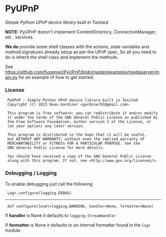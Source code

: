 PyUPnP
======
*Simple Python UPnP device library built in Twisted*

**NOTE:** PyUPnP doesn't implement ContentDirectory, ConnectionManager, etc.. services.

**We do** provide some shell classes with the actions, state variables and method signatures
already setup as per the UPnP spec, So all you need to do is inherit the shell class and
implement the methods.

See https://github.com/fuzeman/PyUPnP/blob/master/examples/mediaserver/main.py
for an example of how to get started.

### License ###

     PyUPnP - Simple Python UPnP device library built in Twisted
     Copyright (C) 2013 Dean Gardiner <gardiner91@gmail.com>
     
     This program is free software: you can redistribute it and/or modify
     it under the terms of the GNU General Public License as published by
     the Free Software Foundation, either version 3 of the License, or
     (at your option) any later version.
     
     This program is distributed in the hope that it will be useful,
     but WITHOUT ANY WARRANTY; without even the implied warranty of
     MERCHANTABILITY or FITNESS FOR A PARTICULAR PURPOSE. See the
     GNU General Public License for more details.
     
     You should have received a copy of the GNU General Public License
     along with this program. If not, see <http://www.gnu.org/licenses/>.

### Debugging / Logging ###

To enable debugging just call the following

     Logr.configure(logging.DEBUG)

----

     def configure(level=logging.WARNING, handler=None, formatter=None)

If **handler** is None it defaults to `logging.StreamHandler`

If **formatter** is None it defaults to an internal formatter found in the `logr` module
